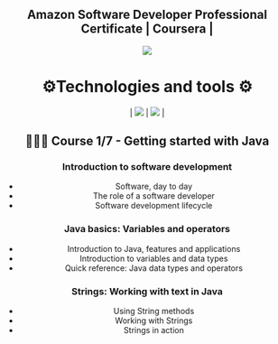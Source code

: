  <div align="center">
<h2 align="center"> Amazon Software Developer Professional Certificate | Coursera |  
</h2>
</div>
 <div align="center"> 
 <img src="https://s3.amazonaws.com/coursera_assets/meta_images/generated/XDP/XDP~SPECIALIZATION!~amazon-junior-software-developer/XDP~SPECIALIZATION!~amazon-junior-software-developer.jpeg"/>
 </div>


<div align="center"> 
 <h1>⚙️Technologies and tools ⚙️</h1>

 | <img src="https://img.shields.io/badge/Java-ED8B00?style=for-the-badge&logo=openjdk&logoColor=white" /> 
 | <img src="https://img.shields.io/badge/IntelliJ_IDEA-000000.svg?style=for-the-badge&logo=intellij-idea&logoColor=white" /> |
 
 

 


 ## 👩🏽‍💻 Course 1/7 - Getting started with Java

### Introduction to software development
 
* Software, day to day
* The role of a software developer
* Software development lifecycle

### Java basics: Variables and operators

* Introduction to Java, features and applications
* Introduction to variables and data types
* Quick reference: Java data types and operators

### Strings: Working with text in Java

* Using String methods
* Working with Strings
* Strings in action 
